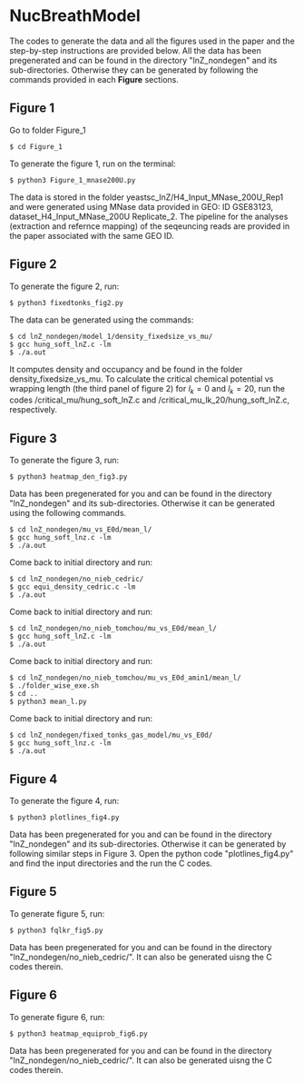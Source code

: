 # NucBreathModel
The codes to generate the data and all the figures used in the paper and the step-by-step instructions are provided below. All the data has been pregenerated and can be found in the directory "lnZ_nondegen" and its sub-directories. Otherwise they can be generated by following the commands provided in each **Figure** sections.

## Figure 1
Go to folder Figure_1
```
$ cd Figure_1
```
To generate the figure 1, run on the terminal:
```
$ python3 Figure_1_mnase200U.py
```
The data is stored in the folder yeastsc_lnZ/H4_Input_MNase_200U_Rep1 and were generated using MNase data provided in GEO: ID GSE83123, dataset_H4_Input_MNase_200U Replicate_2. The pipeline for the analyses (extraction and refernce mapping) of the seqeuncing reads are provided in the paper associated with the same GEO ID.

## Figure 2
To generate the figure 2, run:
```
$ python3 fixedtonks_fig2.py
```
The data can be generated using the commands:
```
$ cd lnZ_nondegen/model_1/density_fixedsize_vs_mu/
$ gcc hung_soft_lnZ.c -lm 
$ ./a.out
```
It computes density and occupancy and be found in the folder density_fixedsize_vs_mu. To calculate the critical chemical potential vs wrapping length (the third panel of figure 2) for $l_{k}=0$ and $l_k=20$, run the codes /critical_mu/hung_soft_lnZ.c and /critical_mu_lk_20/hung_soft_lnZ.c, respectively. 

## Figure 3
To generate the figure 3, run:
```
$ python3 heatmap_den_fig3.py
```
Data has been pregenerated for you and can be found in the directory "lnZ_nondegen" and its sub-directories. Otherwise it can be generated using the following commands.
```
$ cd lnZ_nondegen/mu_vs_E0d/mean_l/
$ gcc hung_soft_lnz.c -lm
$ ./a.out
```
Come back to initial directory and run:
```
$ cd lnZ_nondegen/no_nieb_cedric/
$ gcc equi_density_cedric.c -lm
$ ./a.out
```
Come back to initial directory and run:
```
$ cd lnZ_nondegen/no_nieb_tomchou/mu_vs_E0d/mean_l/
$ gcc hung_soft_lnZ.c -lm
$ ./a.out
```
Come back to initial directory and run:
```
$ cd lnZ_nondegen/no_nieb_tomchou/mu_vs_E0d_amin1/mean_l/
$ ./folder_wise_exe.sh
$ cd ..
$ python3 mean_l.py
```
Come back to initial directory and run:
```
$ cd lnZ_nondegen/fixed_tonks_gas_model/mu_vs_E0d/
$ gcc hung_soft_lnz.c -lm
$ ./a.out
```
## Figure 4
To generate the figure 4, run:
```
$ python3 plotlines_fig4.py
```
Data has been pregenerated for you and can be found in the directory "lnZ_nondegen" and its sub-directories. Otherwise it can be generated by following similar steps in Figure 3. Open the python code "plotlines_fig4.py" and find the input directories and the run the C codes.

## Figure 5
To generate figure 5, run:
```
$ python3 fqlkr_fig5.py
```
Data has been pregenerated for you and can be found in the directory "lnZ_nondegen/no_nieb_cedric/". It can also be generated uisng the C codes therein.

## Figure 6
To generate figure 6, run:
```
$ python3 heatmap_equiprob_fig6.py
```
Data has been pregenerated for you and can be found in the directory "lnZ_nondegen/no_nieb_cedric/". It can also be generated uisng the C codes therein.
